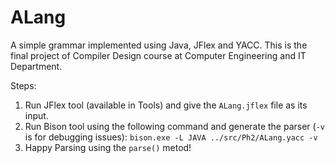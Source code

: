 # ALang
A simple grammar implemented using Java, JFlex and YACC. This is the final project of Compiler Design course at Computer Engineering and IT Department.

Steps:
1. Run JFlex tool (available in Tools) and give the `ALang.jflex` file as its input.
2. Run Bison tool using the following command and generate the parser (`-v` is for debugging issues):
  `bison.exe -L JAVA ../src/Ph2/ALang.yacc -v`
3. Happy Parsing using the `parse()` metod!
